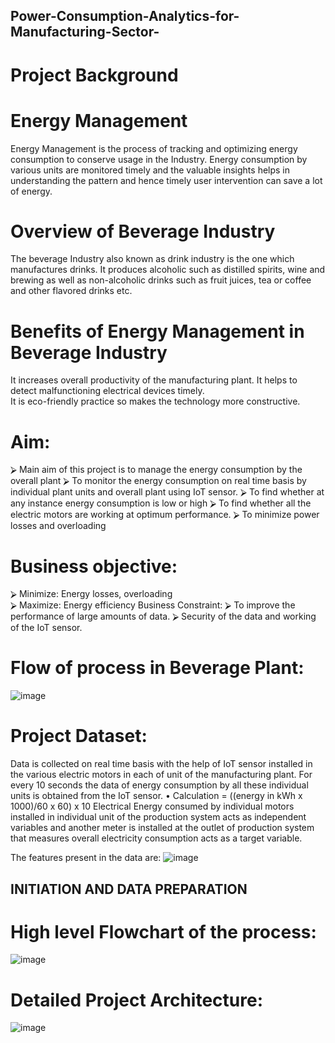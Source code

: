 ##     Power-Consumption-Analytics-for-Manufacturing-Sector-
# Project Background
# Energy Management 
Energy Management is the process of tracking and optimizing energy consumption to conserve usage in the Industry. Energy consumption by various units are monitored timely and the valuable insights helps in understanding the pattern and hence timely user intervention can save a lot of energy.
# Overview of Beverage Industry
The beverage Industry also known as drink industry is the one which manufactures drinks. It produces alcoholic such as distilled spirits, wine and brewing as well as non-alcoholic drinks such as fruit juices, tea or coffee and other flavored drinks etc.

# Benefits of Energy Management in Beverage Industry
  It increases overall productivity of the manufacturing plant.
  It helps to detect malfunctioning electrical devices timely.     
  It is eco-friendly practice so makes the technology more constructive.

# Aim:
⮚	Main aim of this project is to manage the energy consumption by the overall plant
⮚	To monitor the energy consumption on real time basis by individual plant units and overall plant using IoT sensor.
⮚	To find whether at any instance energy consumption is low or high
⮚	To find whether all the electric motors are working at optimum performance.
⮚	To minimize power losses and overloading

# Business objective:
⮚	Minimize: Energy losses, overloading  
⮚	Maximize: Energy efficiency
Business Constraint:
⮚	To improve the performance of large amounts of data.
⮚	Security of the data and working of the IoT sensor.

# Flow of process in Beverage Plant:
![image](https://user-images.githubusercontent.com/88075268/148675787-eff7a993-54d0-406a-afec-007e2035ec2f.png)

# Project Dataset:
Data is collected on real time basis with the help of IoT sensor installed in the various electric motors in each of unit of the manufacturing plant. For every 10 seconds the data of energy consumption by all these individual units is obtained from the IoT sensor.
•	Calculation = ((energy in kWh x 1000)/60 x 60) x 10 
Electrical Energy consumed by individual motors installed in individual unit of the production system acts as independent variables and another meter is installed at the outlet of production system that measures overall electricity consumption acts as a target variable.

The features present in the data are:
![image](https://user-images.githubusercontent.com/88075268/148675822-d049a196-b48c-4a24-bfd4-e9b6380a6437.png)

## INITIATION AND DATA PREPARATION
# High level Flowchart of the process:
![image](https://user-images.githubusercontent.com/88075268/148675858-0dc1511d-69fb-47cc-b6ee-1c08f4a9db0c.png)

# Detailed Project Architecture:
![image](https://user-images.githubusercontent.com/88075268/148675885-b14145ac-a8cb-4e8c-8978-a3836ef261bb.png)




